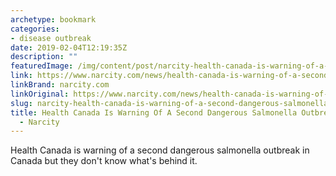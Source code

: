 ```yaml
---
archetype: bookmark
categories:
- disease outbreak
date: 2019-02-04T12:19:35Z
description: ""
featuredImage: /img/content/post/narcity-health-canada-is-warning-of-a-second-dangerous-salmonella-outbreak-in-canada-narcity.png
link: https://www.narcity.com/news/health-canada-is-warning-of-a-second-dangerous-salmonella-outbreak-in-canada
linkBrand: narcity.com
linkOriginal: https://www.narcity.com/news/health-canada-is-warning-of-a-second-dangerous-salmonella-outbreak-in-canada
slug: narcity-health-canada-is-warning-of-a-second-dangerous-salmonella-outbreak-in-canada-narcity
title: Health Canada Is Warning Of A Second Dangerous Salmonella Outbreak In Canada
  - Narcity
---
```

Health Canada is warning of a second dangerous salmonella outbreak in Canada but they don't know what's behind it.